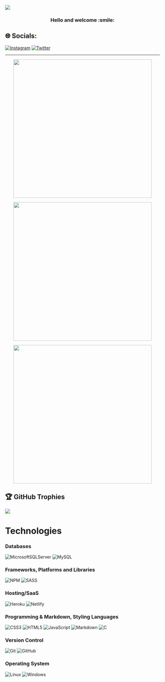 <!-- - [![Visitors](https://visitor-badge.glitch.me/badge?page_id=theegr8dev.visitor-badge)](https://github.com/theegr8dev) -->
<!-- <img width="0em" src="https://visitor-badge.glitch.me/badge?page_id=theegr8dev.visitor-badge" /> -->
[![](https://visitcount.itsvg.in/api?id=theegr8dev&icon=0&color=4)](https://visitcount.itsvg.in)
<h3 align="center">
	Hello and welcome :smile:
</h3>

## 🌐 Socials:
[![Instagram](https://img.shields.io/badge/Instagram-%23E4405F.svg?logo=Instagram&logoColor=white)](https://instagram.com/theegr8dev) [![Twitter](https://img.shields.io/badge/Twitter-%231DA1F2.svg?logo=Twitter&logoColor=white)](https://twitter.com/theegr8dev)

<hr>

<p align="center">
	<img width="450em" src="https://github-readme-stats.vercel.app/api?username=theegr8dev&show_icons=true&include_all_commits=true&count_private=true&hide_border=true&theme=gruvbox" />
</p>



<p align="center">
	<img width="450em" src="https://github-readme-streak-stats.herokuapp.com?user=theegr8dev&theme=gruvbox&hide_border=true&date_format=M%20j%5B%2C%20Y%5D)">
</p>

<p align="center">
	<img width="450em" src="https://github-readme-stats.vercel.app/api/top-langs/?username=theegr8dev&layout=compact&theme=gruvbox">
</p>

## 🏆 GitHub Trophies
![](https://github-profile-trophy.vercel.app/?username=theegr8dev&theme=radical&no-frame=false&no-bg=true&margin-w=4)

# Technologies

### Databases
![MicrosoftSQLServer](https://img.shields.io/badge/Microsoft%20SQL%20Sever-CC2927?style=for-the-badge&logo=microsoft%20sql%20server&logoColor=white)
![MySQL](https://img.shields.io/badge/mysql-%2300f.svg?style=for-the-badge&logo=mysql&logoColor=white)

### Frameworks, Platforms and Libraries
![NPM](https://img.shields.io/badge/NPM-%23000000.svg?style=for-the-badge&logo=npm&logoColor=white)
![SASS](https://img.shields.io/badge/SASS-hotpink.svg?style=for-the-badge&logo=SASS&logoColor=white)

### Hosting/SaaS
![Heroku](https://img.shields.io/badge/heroku-%23430098.svg?style=for-the-badge&logo=heroku&logoColor=white)
![Netlify](https://img.shields.io/badge/vercel-%23431348.svg?style=for-the-badge&logo=vercel&logoColor=white)

### Programming & Markdown, Styling Languages
![CSS3](https://img.shields.io/badge/css3-%231572B6.svg?style=for-the-badge&logo=css3&logoColor=white)
![HTML5](https://img.shields.io/badge/html5-%23E34F26.svg?style=for-the-badge&logo=html5&logoColor=white)
![JavaScript](https://img.shields.io/badge/javascript-%23323330.svg?style=for-the-badge&logo=javascript&logoColor=%23F7DF1E)
![Markdown](https://img.shields.io/badge/markdown-%23000000.svg?style=for-the-badge&logo=markdown&logoColor=white)
![C](https://img.shields.io/badge/C-%25003009.svg?style=for-the-badge&logo=c&logoColor=white)

### Version Control
![Git](https://img.shields.io/badge/Git-F05032?style=for-the-badge&logo=git&logoColor=white)
![GitHub](https://img.shields.io/badge/GitHub-181717?style=for-the-badge&logo=github&logoColor=white)

### Operating System
![Linux](https://img.shields.io/badge/Debian-F01032?style=for-the-badge&logo=debian&logoColor=white)
![Windows](https://img.shields.io/badge/windows-F08032?style=for-the-badge&logo=windows&logoColor=white)

